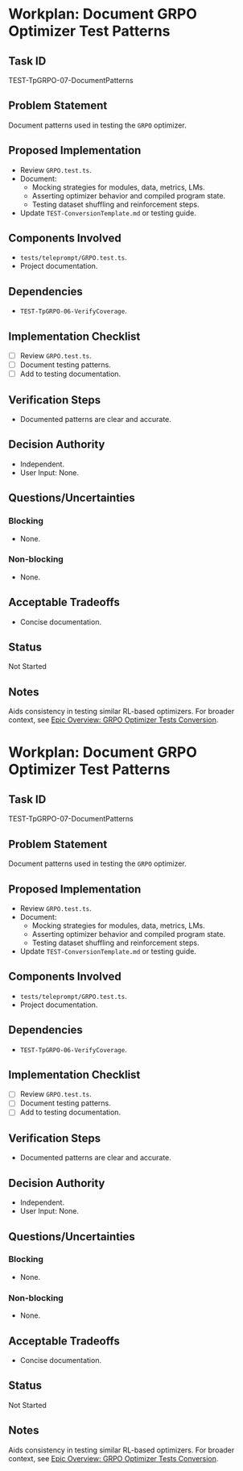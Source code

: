 # Workplan: Document GRPO Optimizer Test Patterns

## Task ID
TEST-TpGRPO-07-DocumentPatterns

## Problem Statement
Document patterns used in testing the `GRPO` optimizer.

## Proposed Implementation
- Review `GRPO.test.ts`.
- Document:
    - Mocking strategies for modules, data, metrics, LMs.
    - Asserting optimizer behavior and compiled program state.
    - Testing dataset shuffling and reinforcement steps.
- Update `TEST-ConversionTemplate.md` or testing guide.

## Components Involved
- `tests/teleprompt/GRPO.test.ts`.
- Project documentation.

## Dependencies
- `TEST-TpGRPO-06-VerifyCoverage`.

## Implementation Checklist
- [ ] Review `GRPO.test.ts`.
- [ ] Document testing patterns.
- [ ] Add to testing documentation.

## Verification Steps
- Documented patterns are clear and accurate.

## Decision Authority
- Independent.
- User Input: None.

## Questions/Uncertainties
### Blocking
- None.
### Non-blocking
- None.

## Acceptable Tradeoffs
- Concise documentation.

## Status
Not Started

## Notes
Aids consistency in testing similar RL-based optimizers.
For broader context, see [Epic Overview: GRPO Optimizer Tests Conversion](../../docs/planning/workplans/TEST-TelepromptGRPOTests.md).
# Workplan: Document GRPO Optimizer Test Patterns

## Task ID
TEST-TpGRPO-07-DocumentPatterns

## Problem Statement
Document patterns used in testing the `GRPO` optimizer.

## Proposed Implementation
- Review `GRPO.test.ts`.
- Document:
    - Mocking strategies for modules, data, metrics, LMs.
    - Asserting optimizer behavior and compiled program state.
    - Testing dataset shuffling and reinforcement steps.
- Update `TEST-ConversionTemplate.md` or testing guide.

## Components Involved
- `tests/teleprompt/GRPO.test.ts`.
- Project documentation.

## Dependencies
- `TEST-TpGRPO-06-VerifyCoverage`.

## Implementation Checklist
- [ ] Review `GRPO.test.ts`.
- [ ] Document testing patterns.
- [ ] Add to testing documentation.

## Verification Steps
- Documented patterns are clear and accurate.

## Decision Authority
- Independent.
- User Input: None.

## Questions/Uncertainties
### Blocking
- None.
### Non-blocking
- None.

## Acceptable Tradeoffs
- Concise documentation.

## Status
Not Started

## Notes
Aids consistency in testing similar RL-based optimizers.
For broader context, see [Epic Overview: GRPO Optimizer Tests Conversion](../../docs/planning/workplans/TEST-TelepromptGRPOTests.md).